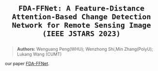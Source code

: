 # <p align=center>`FDA-FFNet: A Feature-Distance Attention-Based Change Detection Network for Remote Sensing Image (IEEE JSTARS 2023)`</p>

> **Authors:**
Wenguang Peng(WHU); Wenzhong Shi,Min Zhang(PolyU); Lukang Wang (CUMT)

our paper [FDA-FFNet](https://ieeexplore.ieee.org/abstract/document/10365491).

